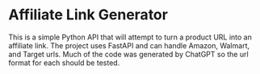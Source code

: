 # Affiliate Link Generator

This is a simple Python API that will attempt to turn a product URL into an affiliate link. The project uses FastAPI
and can handle Amazon, Walmart, and Target urls. Much of the code was generated by ChatGPT so the url format for each
should be tested.
